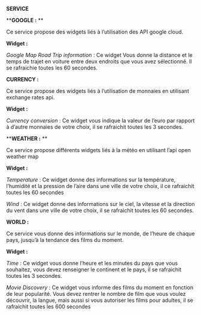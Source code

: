
**__SERVICE__**

**__GOOGLE :__ **

Ce service propose des widgets liés à l’utilisation des API google cloud. 

__Widget :__ 

*Google Map Road Trip information* : Ce widget Vous donne la distance et le temps de trajet en voiture entre deux endroits que vous avez sélectionné. Il se rafraichie toutes les 60 secondes.  
 
**__CURRENCY :__**

Ce service propose des widgets liés à l’utilisation de monnaies en utilisant exchange rates api. 

__Widget :__ 

*Currency conversion* : Ce widget vous indique la valeur de l’euro par rapport à d’autre monnaies de votre choix, il se rafraichit toutes les 3 secondes. 
 
**__WEATHER :__ **

Ce service propose différents widgets liés à la météo en utilisant l’api open weather map 

__Widget :__

*Temperature* : Ce widget donne des informations sur la température, l’humidité et la pression de l’aire dans une ville de votre choix, il ce rafraichit toutes les 60 secondes 

*Wind* : Ce widget donne des informations sur le ciel, la vitesse et la direction du vent dans une ville de votre choix, il se rafraichit toutes les 60 secondes.

**__WORLD :__**

Ce service vous donne des informations sur le monde, de l’heure de chaque pays, jusqu’à la tendance des films du moment. 

__Widget :__ 

*Time* : Ce widget vous donne l’heure et les minutes du pays que vous souhaitez, vous devez renseigner le continent et le pays, il se rafraichit toutes les 3 secondes. 

*Movie Discovery* : Ce widget vous informe des films du moment en fonction de leur popularité. Vous devez rentrer le nombre de film que vous voulez découvrir, la langue, mais aussi si vous autoriser les films pour adultes, il se rafraichit toutes les 600 secondes  